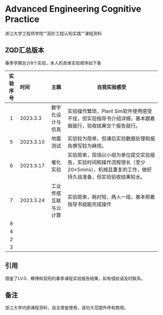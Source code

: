 # Advanced Engineering Cognitive Practice

浙江大学工程师学院“”高阶工程认知实践“”课程资料

## ZQD汇总版本

春季学期总计8个实验，本人的具体实验顺序如下表

| 实验序号 | 时间      |         主题         | 自我实验感受                                                                                                                            |
| :------: | :-------- | :------------------: | --------------------------------------------------------------------------------------------------------------------------------------- |
|    1    | 2023.3.3  |   数字化设计与仿真   | 实验操作繁琐，Plant Sim软件使用感受不佳，但实验指导书介绍详细，基本跟着做就行，验收结果交个报告就行。                                   |
|    5    | 2023.3.10 |       地震测试       | 实验较为简单，但课后实验数据处理和报告撰写较为麻烦。                                                                                    |
|    6    | 2023.3.17 |       催化实验       | 实验简单，现场以小组为单位提交实验报告，实验时间和操作流程很长（至少20×5mins），机械且重复的工作，做好持久战准备，但实验验收结果较水。 |
|    7    | 2023.3.24 | 工业传感互联与云计算 | 实验简单，耗时短，两人一组，基本照着指导书就能完成操作                                                                                  |
|    8    |           |                      |                                                                                                                                         |
|    4    |           |                      |                                                                                                                                         |
|    2    |           |                      |                                                                                                                                         |
|    3    |           |                      |                                                                                                                                         |

## 引用

借鉴了LV.0、樽博和官阳的春季课程实验报告结果，如有侵权请及时联系。

## 备注

浙江大学内部课程资料，自主借鉴使用，请勿大范围外传和商用。
